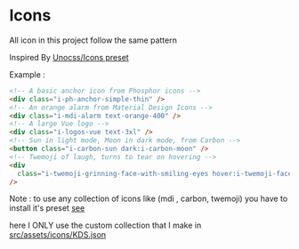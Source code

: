 # Icons

All icon in this project follow the same pattern

Inspired By [Unocss/Icons preset](https://unocss.dev/presets/icons#bundler)

Example :

```html
<!-- A basic anchor icon from Phosphor icons -->
<div class="i-ph-anchor-simple-thin" />
<!-- An orange alarm from Material Design Icons -->
<div class="i-mdi-alarm text-orange-400" />
<!-- A large Vue logo -->
<div class="i-logos-vue text-3xl" />
<!-- Sun in light mode, Moon in dark mode, from Carbon -->
<button class="i-carbon-sun dark:i-carbon-moon" />
<!-- Twemoji of laugh, turns to tear on hovering -->
<div
  class="i-twemoji-grinning-face-with-smiling-eyes hover:i-twemoji-face-with-tears-of-joy"
/>
```

Note : to use any collection of icons like (mdi , carbon, twemoji) you have to install it's preset [see](https://unocss.dev/presets/icons#install)

here I ONLY use the custom collection that I make in [src/assets/icons/KDS.json](../assets/icons/KDS.json)
